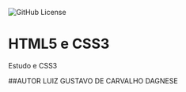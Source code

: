 ![GitHub License](https://img.shields.io/github/license/lgdcd08/site?style=social)

# HTML5 e CSS3
Estudo e CSS3

##AUTOR
LUIZ GUSTAVO DE CARVALHO DAGNESE
